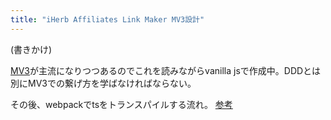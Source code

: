 ```yaml
---
title: "iHerb Affiliates Link Maker MV3設計"
---
```


(書きかけ)

[MV3](https://developer.chrome.com/docs/extensions/mv3/intro/)が主流になりつつあるのでこれを読みながらvanilla jsで作成中。DDDとは別にMV3での繋げ方を学ばなければならない。

その後、webpackでtsをトランスパイルする流れ。 [参考](https://qiita.com/zaburo/items/26cb6dfb8a631ebbdfbd)
